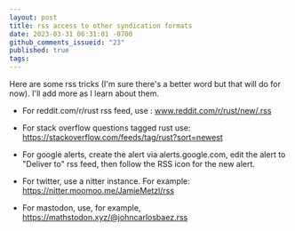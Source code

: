 ```yaml
---
layout: post
title: rss access to other syndication formats
date: 2023-03-31 06:31:01 -0700
github_comments_issueid: "23"
published: true
tags:
---
```


Here are some rss tricks (I'm sure there's a better word but that will do for now).   I'll add more as I learn about them.

* For reddit.com/r/rust rss feed, use : www.reddit.com/r/rust/new/.rss

* For stack overflow questions tagged rust use: https://stackoverflow.com/feeds/tag/rust?sort=newest

* For google alerts, create the alert via alerts.google.com, edit the alert to "Deliver to" rss feed, then follow the RSS icon for the new alert.

* For twitter, use a nitter instance.  For example: https://nitter.moomoo.me/JamieMetzl/rss

* For mastodon, use, for example, https://mathstodon.xyz/@johncarlosbaez.rss


